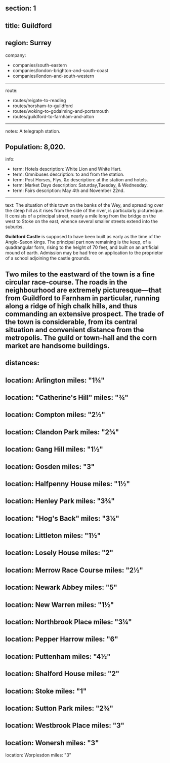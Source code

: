 section: 1
----
title: Guildford
----
region: Surrey
----
company:
- companies/south-eastern
- companies/london-brighton-and-south-coast
- companies/london-and-south-western
----
route:
- routes/reigate-to-reading
- routes/horsham-to-guildford
- routes/woking-to-godalming-and-portsmouth
- routes/guildford-to-farnham-and-alton
----
notes: A telegraph station.

Population: 8,020.
----
info:
- term: Hotels
  description: White Lion and White Hart.
- term: Omnibuses
  description: to and from the station.
- term: Post Horses, Flys, &c
  description: at the station and hotels.
- term: Market Days
  description: Saturday,Tuesday, & Wednesday.
- term: Fairs
  description: May 4th and November 22nd.
----
text: The situation of this town on the banks of the Wey, and spreading over the steep hill as it rises from the side of the river, is particularly picturesque. It consists of a principal street, nearly a mile long from the bridge on the west to Stoke on the east, whence several smaller streets extend into the suburbs.

**Guildford Castle** is supposed to have been built as early as the time of the Anglo-Saxon kings. The principal part now remaining is the keep, of a quadrangular form, rising to the height of 70 feet, and built on an artificial mound of earth. Admission may be had free on application to the proprietor of a school adjoining the castle grounds.

Two miles to the eastward of the town is a fine circular race-course. The roads in the neighbourhood are extremely picturesque—that from Guildford to Farnham in particular, running along a ridge of high chalk hills, and thus commanding an extensive prospect. The trade of the town is considerable, from its central situation and convenient distance from the metropolis. The guild or town-hall and the corn market are handsome buildings.
----
distances:
- 
  location: Arlington
  miles: "1¾"
- 
  location: "Catherine's Hill"
  miles: "¾"
- 
  location: Compton
  miles: "2½"
- 
  location: Clandon Park
  miles: "2¾"
- 
  location: Gang Hill
  miles: "1½"
- 
  location: Gosden
  miles: "3"
- 
  location: Halfpenny House
  miles: "1½"
- 
  location: Henley Park
  miles: "3¾"
- 
  location: "Hog's Back"
  miles: "3¼"
- 
  location: Littleton
  miles: "1½"
- 
  location: Losely House
  miles: "2"
- 
  location: Merrow Race Course
  miles: "2½"
- 
  location: Newark Abbey
  miles: "5"
- 
  location: New Warren
  miles: "1½"
- 
  location: Northbrook Place
  miles: "3¼"
- 
  location: Pepper Harrow
  miles: "6"
- 
  location: Puttenham
  miles: "4½"
- 
  location: Shalford House
  miles: "2"
- 
  location: Stoke
  miles: "1"
- 
  location: Sutton Park
  miles: "2¾"
- 
  location: Westbrook Place
  miles: "3"
- 
  location: Wonersh
  miles: "3"
- 
  location: Worplesdon
  miles: "3"
